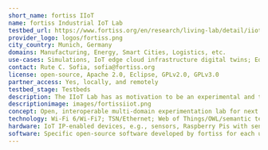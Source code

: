 ```yaml
---
short_name: fortiss IIoT
name: fortiss Industrial IoT Lab
testbed_url: https://www.fortiss.org/en/research/living-lab/detail/iiot-lab
provider_logo: logos/fortiss.png
city_country: Munich, Germany
domains: Manufacturing, Energy, Smart Cities, Logistics, etc.
use-cases: Simulations, IoT edge cloud infrastructure digital twins; Edge AI; PubSub communications for IIoT; Flexible mobile Edge-Cloud continuum across different domains, e.g., Manufacturing, Energy.
contact: Rute C. Sofia, sofia@fortiss.org
license: open-source, Apache 2.0, Eclipse, GPLv2.0, GPLv3.0
partner_access: Yes, locally, and remotely
testbed_stage: Testbeds
description: The IIoT Lab has as motivation to be an experimental and training interoperable and open playground for fortiss, and for partners (academia and industry). Focusing on multi-domain IIoT experimentation, the lab is organized into four main areas of experimentation and technological innovation: IIoT infrastructure simulations and digital twinning; Edge AI; advanced Pubsub communications for IIoT; flexible mobile Edge-Cloud continuum. Across each area, several open demonstrators are available to industrial and academic partners. 
descriptionimage: images/fortissiiot.png
concept: Open, interoperable multi-domain experimentation lab for next generation IIoT applications and systems. OT-IT interoperability aspects; automated data matching between IoT sources and IoT services; industrial networks based on wired/TSN and Wi-Fi 6 (scheduling and time synchronization); dynamic container orchestration (based on ML); Information-centric networking applied to different domains.
technology: Wi-Fi 6/Wi-Fi7; TSN/Ethernet; Web of Things/OWL/semantic technologies; IoT communication protocols and architectures, e.g., OPC UA, MQTT, AMQP, ICN; Kubernetes.
hardware: IoT IP-enabled devices, e.g., sensors, Raspberry Pis with sensors, Beaglebones, etc.; Festo stations; Mobile robots such as Turtlebots; Wi-Fi 6 enabled APs (Intel NUC AX200/201; Xiaomi AR 3600, UP Core) and stations; TSN switches; end-user devices, e.g., smartphones, tablets, laptops; cameras.
software: Specific open-source software developed by fortiss for each use-case; TSN Linux; MQTT, DDS; Named data networking; Pytorch; Kubernetes/Docker.
---
```

